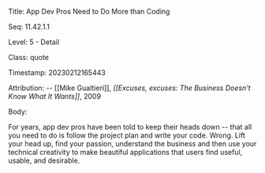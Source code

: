 Title:  App Dev Pros Need to Do More than Coding

Seq:    11.42.1.1

Level:  5 - Detail

Class:  quote

Timestamp: 20230212165443

Attribution: -- [[Mike Gualtieri]], *[[Excuses, excuses: The Business Doesn't Know What It Wants]]*, 2009

Body:

For years, app dev pros have been told to keep their heads down -- that all you need to do is follow the project plan and write your code. Wrong. Lift your head up, find your passion, understand the business and then use your technical creativity to make beautiful applications that users find useful, usable, and desirable.

